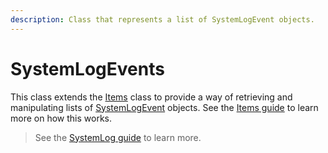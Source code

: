 ```yaml
---
description: Class that represents a list of SystemLogEvent objects.
---
```


# SystemLogEvents

This class extends the [Items](../items/) class to provide a way of retrieving and manipulating lists of [SystemLogEvent](../systemlogevent/) objects. See the [Items guide](../../../guide/items-guide/) to learn more on how this works.

> See the [SystemLog guide](../../../guide/log-guide/) to learn more.



